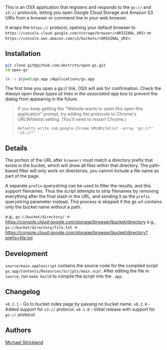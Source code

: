 This is an OSX application that registers and responds to the `gs://` and `s3://` protocols, letting you open Google Cloud Storage and Amazon S3 URIs from a browser or command line in your web browser.

It wraps the `https://` protocol, opening your default browser to `https://console.cloud.google.com/storage/browser/<ORIGINAL_URI>` or `https://console.aws.amazon.com/s3/buckets/<ORIGINAL_URI>`.

## Installation

```bash
git clone git@github.com:abstrctn/open-gs.git
cd open-gs

ln -s $(pwd)/gs.app /Applications/gs.app
```

The first time you open a gs:// link, OSX will ask for confirmation. Check the *Always open these types of links in the associated app* box to prevent the dialog from appearing in the future.

> If you keep getting the "Website wants to open this open this application" prompt, try adding the protocols to Chrome's URLWhitelist setting. (You'll need to restart Chrome.)
> ```
> defaults write com.google.Chrome URLWhitelist -array 'gs://*' 's3://*'
> ```

## Details

The portion of the URL after `browser/` must match a directory prefix that exists in the bucket, which will show all files within that directory. The path-based filter will only work on directories, you cannot include a file name as part of the page.

A separate `prefix` querystring can be used to filter the results, and this support filenames. Thus the script attempts to strip filenames by removing everything after the final slash in the URL, and sending it as the `prefix` querystring parameter instead. This process is skipped if the gs url contains only the bucket name without a path.

e.g., `gs://bucket/directory/` -> https://console.cloud.google.com/storage/browser/bucket/directory
e.g., `gs://bucket/directory/file.txt` -> https://console.cloud.google.com/storage/browser/bucket/directory?prefix=file.txt

## Development

`source/main.applescript` contains the source code for the compiled script `gs.app/Contents/Resources/Scripts/main.scpt`. After editing the file in `source`, run `make build` to compile the script into the `.app`.

## Changelog

`v0.2.1` - Go to bucket index page by passing no bucket name.
`v0.2.0` - Added support for `s3://` protocol.
`v0.1.0` - Initial release with support for `gs://` protocol.

## Authors

[Michael Strickland](https://twitter.com/moriogawa)
